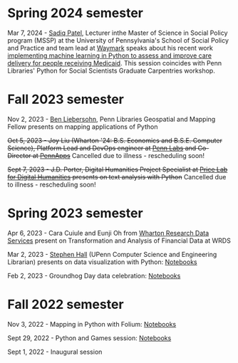 # Spring 2024 semester

Mar 7, 2024 - [Sadiq Patel](https://sp2.upenn.edu/person/sadiq-patel/), Lecturer inthe Master of Science in Social Policy program (MSSP) at the University of Pennsylvania's School of Social Policy and Practice and team lead at [Waymark](https://www.waymarkcare.com/) speaks about his recent work [implementing machine learning in Python to assess and improve care delivery for people receiving Medicaid](https://doi.org/10.1038/s41598-023-51114-z). This session coincides with Penn Libraries' Python for Social Scientists Graduate Carpentries workshop.


# Fall 2023 semester

Nov 2, 2023 - [Ben Liebersohn](https://www.library.upenn.edu/staff/ben-liebersohn), Penn Libraries Geospatial and Mapping Fellow presents on mapping applications of Python

~~Oct 5, 2023 - Joy Liu (Wharton '24: B.S. Economics and B.S.E. Computer Science), Platform Lead and DevOps engineer at [Penn Labs](https://pennlabs.org/) and Co-Director at [PennApps](https://pennapps.com/)~~ Cancelled due to illness - rescheduling soon!

~~Sept 7, 2023 - J.D. Porter, Digital Humanities Project Specialist at [Price Lab for Digital Humanities](https://pricelab.sas.upenn.edu/) presents on text analysis with Python~~ Cancelled due to illness - rescheduling soon!

# Spring 2023 semester

Apr 6, 2023 - Cara Cuiule and Eunji Oh from [Wharton Research Data Services](https://wrds-www.wharton.upenn.edu/) present on Transformation and Analysis of Financial Data at WRDS

Mar 2, 2023 - [Stephen Hall](https://www.library.upenn.edu/detail/person/stephen-hall) (UPenn Computer Science and Engineering Librarian) presents on data visualization with Python: [Notebooks](https://github.com/smhall817/dv)

Feb 2, 2023 - Groundhog Day data celebration: [Notebooks](/content/2023-02-02_Groundhog_Day/) 

# Fall 2022 semester

Nov 3, 2022 - Mapping in Python with Folium: [Notebooks](/content/2022-11-03_Mapping_in_Python/)

Sept 29, 2022 - Python and Games session: [Notebooks](/content/2022-09-28_Python_And_Games/)

Sept 1, 2022 - Inaugural session
